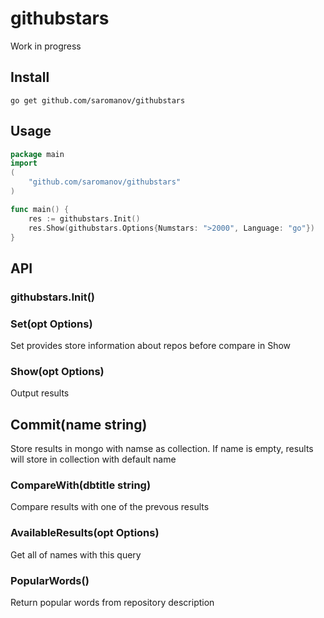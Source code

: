 # githubstars

Work in progress

## Install
```go get github.com/saromanov/githubstars```

## Usage
```go
package main
import
(
	"github.com/saromanov/githubstars"
)

func main() {
	res := githubstars.Init()
	res.Show(githubstars.Options{Numstars: ">2000", Language: "go"})
}
```

## API

### githubstars.Init()

### Set(opt Options)
Set provides store information about repos before compare in Show

### Show(opt Options)
Output results

## Commit(name string)
Store results in mongo with namse as collection.
If name is empty, results will store in collection with default name

### CompareWith(dbtitle string)
Compare results with one of the prevous results

### AvailableResults(opt Options)
Get all of names with this query

### PopularWords()
Return popular words from repository description

